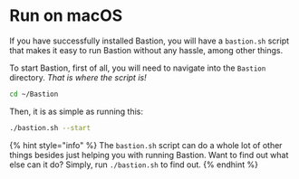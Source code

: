 # Run on macOS

If you have successfully installed Bastion, you will have a `bastion.sh` script that makes it easy to run Bastion without any hassle, among other things.

To start Bastion, first of all, you will need to navigate into the `Bastion` directory. _That is where the script is!_

```bash
cd ~/Bastion
```

Then, it is as simple as running this:

```bash
./bastion.sh --start
```

{% hint style="info" %}
The `bastion.sh` script can do a whole lot of other things besides just helping you with running Bastion. Want to find out what else can it do? Simply, run `./bastion.sh` to find out.
{% endhint %}
